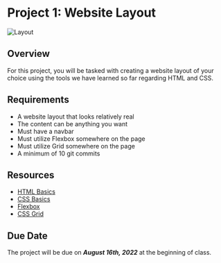 # Project 1: Website Layout

![Layout](https://helpx.adobe.com/content/dam/help/en/illustrator/using/design-website-layout/jcr_content/main-pars/image_1736827352/website_template1.png.img.png)

## Overview
For this project, you will be tasked with creating a website layout of your choice using the tools we have learned so far regarding HTML and CSS.

## Requirements
- A website layout that looks relatively real
- The content can be anything you want
- Must have a navbar
- Must utilize Flexbox somewhere on the page
- Must utilize Grid somewhere on the page
- A minimum of 10 git commits

## Resources
- [HTML Basics](https://github.com/FEWD-6-13/u1_lesson_HTML_basics)
- [CSS Basics](https://github.com/FEWD-6-13/u1_lesson_CSS_basics)
- [Flexbox](https://css-tricks.com/snippets/css/a-guide-to-flexbox/)
- [CSS Grid](https://css-tricks.com/snippets/css/complete-guide-grid/)

## Due Date
The project will be due on ***August 16th, 2022*** at the beginning of class.
